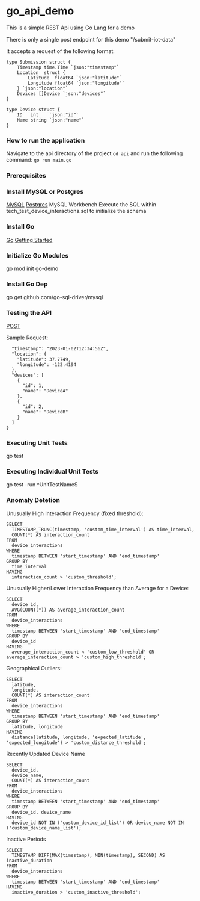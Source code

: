 # go_api_demo
This is a simple REST Api using Go Lang for a demo

There is only a single post endpoint for this demo "/submit-iot-data"

It accepts a request of the following format:
```
type Submission struct {
	Timestamp time.Time `json:"timestamp"`
	Location  struct {
		Latitude  float64 `json:"latitude"`
		Longitude float64 `json:"longitude"`
	} `json:"location"`
	Devices []Device `json:"devices"`
}

type Device struct {
	ID   int    `json:"id"`
	Name string `json:"name"`
}
```

### How to run the application
Navigate to the api directory of the project 
```cd api```
and run the following command:
```go run main.go```

### Prerequisites

### Install MySQL or Postgres
[MySQL](https://dev.mysql.com/doc/mysql-getting-started/en/)
[Postgres](https://www.postgresql.org/docs/current/tutorial-start.html)
MySQL Workbench
Execute the SQL within tech_test_device_interactions.sql to initialize the schema

### Install Go
[Go](https://go.dev/doc/install)
[Getting Started](https://go.dev/doc/tutorial/getting-started)

### Initialize Go Modules
go mod init go-demo 

### Install Go Dep
go get github.com/go-sql-driver/mysql

### Testing the API
[POST](http://localhost:8080/submit-iot-data)

Sample Request:

```{
  "timestamp": "2023-01-02T12:34:56Z",
  "location": {
    "latitude": 37.7749,
    "longitude": -122.4194
  },
  "devices": [
    {
      "id": 1,
      "name": "DeviceA"
    },
    {
      "id": 2,
      "name": "DeviceB"
    }
  ]
}
```

### Executing Unit Tests
go test

### Executing Individual Unit Tests
 go test -run ^UnitTestName$ 

 ### Anomaly Detetion

Unusually High Interaction Frequency (fixed threshold):
```
SELECT
  TIMESTAMP_TRUNC(timestamp, 'custom_time_interval') AS time_interval,
  COUNT(*) AS interaction_count
FROM
  device_interactions
WHERE
  timestamp BETWEEN 'start_timestamp' AND 'end_timestamp'
GROUP BY
  time_interval
HAVING
  interaction_count > 'custom_threshold';
```

Unusually Higher/Lower Interaction Frequency than Average for a Device:

```
SELECT
  device_id,
  AVG(COUNT(*)) AS average_interaction_count
FROM
  device_interactions
WHERE
  timestamp BETWEEN 'start_timestamp' AND 'end_timestamp'
GROUP BY
  device_id
HAVING
  average_interaction_count < 'custom_low_threshold' OR average_interaction_count > 'custom_high_threshold';
```

Geographical Outliers:

```
SELECT
  latitude,
  longitude,
  COUNT(*) AS interaction_count
FROM
  device_interactions
WHERE
  timestamp BETWEEN 'start_timestamp' AND 'end_timestamp'
GROUP BY
  latitude, longitude
HAVING
  distance(latitude, longitude, 'expected_latitude', 'expected_longitude') > 'custom_distance_threshold';

```

Recently Updated Device Name

```
SELECT
  device_id,
  device_name,
  COUNT(*) AS interaction_count
FROM
  device_interactions
WHERE
  timestamp BETWEEN 'start_timestamp' AND 'end_timestamp'
GROUP BY
  device_id, device_name
HAVING
  device_id NOT IN ('custom_device_id_list') OR device_name NOT IN ('custom_device_name_list');
```

Inactive Periods

```
SELECT
  TIMESTAMP_DIFF(MAX(timestamp), MIN(timestamp), SECOND) AS inactive_duration
FROM
  device_interactions
WHERE
  timestamp BETWEEN 'start_timestamp' AND 'end_timestamp'
HAVING
  inactive_duration > 'custom_inactive_threshold';
```